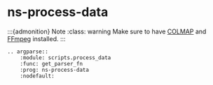 # ns-process-data

:::{admonition} Note
:class: warning
Make sure to have [COLMAP](https://colmap.github.io) and [FFmpeg](https://ffmpeg.org/download.html) installed.
:::

```{eval-rst}
.. argparse::
    :module: scripts.process_data
    :func: get_parser_fn
    :prog: ns-process-data
    :nodefault:
```
